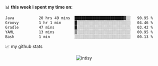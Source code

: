 📊 **this week i spent my time on:**
<!--START_SECTION:waka-->

```txt
Java           20 hrs 49 mins  ██████████████████████▓░░   90.95 %
Groovy         1 hr 1 min      █░░░░░░░░░░░░░░░░░░░░░░░░   04.46 %
Gradle         47 mins         █░░░░░░░░░░░░░░░░░░░░░░░░   03.42 %
YAML           13 mins         ▒░░░░░░░░░░░░░░░░░░░░░░░░   00.95 %
Bash           1 min           ░░░░░░░░░░░░░░░░░░░░░░░░░   00.13 %
```

<!--END_SECTION:waka-->


📈 my github stats

<p align="center"> <img src="https://github-readme-stats.vercel.app/api?username=intisy&show_icons=true&theme=gotham" alt="intisy" />




